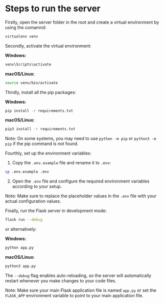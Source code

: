 # Steps to run the server

Firstly, open the server folder in the root and create a virtual environment by using the comamnd:
```bash
virtualenv venv
```

Secondly, activate the virtual environment:

**Windows:**
```bash
venv\Scripts\activate
```

**macOS/Linux:**
```bash
source venv/bin/activate
```

Thirdly, install all the pip packages:

**Windows:**
```bash
pip install -r requirements.txt
```

**macOS/Linux:**
```bash
pip3 install -r requirements.txt
```

Note: On some systems, you may need to use `python -m pip` or `python3 -m pip` if the pip command is not found.

Fourthly, set up the environment variables:

1. Copy the `.env.example` file and rename it to `.env`:
```bash
cp .env.example .env
```

2. Open the `.env` file and configure the required environment variables according to your setup.

Note: Make sure to replace the placeholder values in the `.env` file with your actual configuration values.

Finally, run the Flask server in development mode:

```bash
flask run --debug
```

or alternatively:

**Windows:**
```bash
python app.py
```

**macOS/Linux:**
```bash
python3 app.py
```

The `--debug` flag enables auto-reloading, so the server will automatically restart whenever you make changes to your code files.

Note: Make sure your main Flask application file is named `app.py` or set the `FLASK_APP` environment variable to point to your main application file.